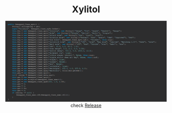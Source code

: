 <div align="center">
  
# Xylitol

![pic](iq.png)
check [Release](https://github.com/Slingerspir1337/Xylitol/releases/tag/1)

</div>
